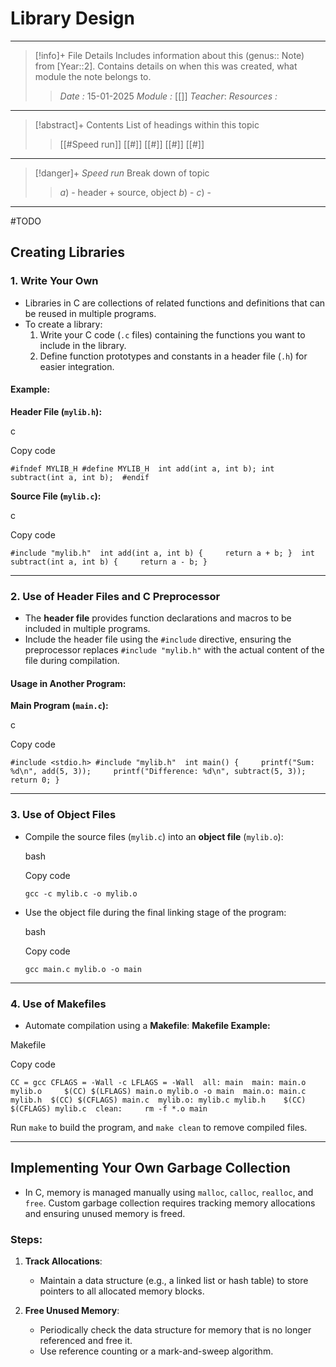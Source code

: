 # Library Design
---
> [!info]+ File Details
> Includes information about this (genus:: Note) from [Year::2]. Contains details on when this was created, what module the note belongs to.
> > *Date :*  15-01-2025
> > *Module :* [[]]
> > *Teacher*: 
> > *Resources :*

---
> [!abstract]+ Contents
> List of headings within this topic
> > [[#Speed run]]
> [[#]]
> [[#]]
> [[#]]
> [[#]]

--- 
> [!danger]+ *Speed run*
> Break down of topic 
> > $a)$ -  header + source, object
> $b)$ - 
> $c)$ - 

---

#TODO 

## **Creating Libraries**

### 1. **Write Your Own**

- Libraries in C are collections of related functions and definitions that can be reused in multiple programs.
- To create a library:
    1. Write your C code (`.c` files) containing the functions you want to include in the library.
    2. Define function prototypes and constants in a header file (`.h`) for easier integration.

#### Example:

**Header File (`mylib.h`):**

c

Copy code

`#ifndef MYLIB_H #define MYLIB_H  int add(int a, int b); int subtract(int a, int b);  #endif`

**Source File (`mylib.c`):**

c

Copy code

`#include "mylib.h"  int add(int a, int b) {     return a + b; }  int subtract(int a, int b) {     return a - b; }`

---

### 2. **Use of Header Files and C Preprocessor**

- The **header file** provides function declarations and macros to be included in multiple programs.
- Include the header file using the `#include` directive, ensuring the preprocessor replaces `#include "mylib.h"` with the actual content of the file during compilation.

#### Usage in Another Program:

**Main Program (`main.c`):**

c

Copy code

`#include <stdio.h> #include "mylib.h"  int main() {     printf("Sum: %d\n", add(5, 3));     printf("Difference: %d\n", subtract(5, 3));     return 0; }`

---

### 3. **Use of Object Files**

- Compile the source files (`mylib.c`) into an **object file** (`mylib.o`):
    
    bash
    
    Copy code
    
    `gcc -c mylib.c -o mylib.o`
    
- Use the object file during the final linking stage of the program:
    
    bash
    
    Copy code
    
    `gcc main.c mylib.o -o main`
    

---

### 4. **Use of Makefiles**

- Automate compilation using a **Makefile**: **Makefile Example:**

Makefile

Copy code

`CC = gcc CFLAGS = -Wall -c LFLAGS = -Wall  all: main  main: main.o mylib.o 	$(CC) $(LFLAGS) main.o mylib.o -o main  main.o: main.c mylib.h 	$(CC) $(CFLAGS) main.c  mylib.o: mylib.c mylib.h 	$(CC) $(CFLAGS) mylib.c  clean: 	rm -f *.o main`

Run `make` to build the program, and `make clean` to remove compiled files.

---

## **Implementing Your Own Garbage Collection**

- In C, memory is managed manually using `malloc`, `calloc`, `realloc`, and `free`. Custom garbage collection requires tracking memory allocations and ensuring unused memory is freed.

### Steps:

1. **Track Allocations**:
    
    - Maintain a data structure (e.g., a linked list or hash table) to store pointers to all allocated memory blocks.
2. **Free Unused Memory**:
    
    - Periodically check the data structure for memory that is no longer referenced and free it.
    - Use reference counting or a mark-and-sweep algorithm.